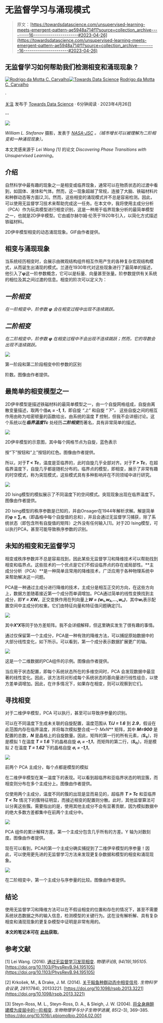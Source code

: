 # 无监督学习与涌现模式

> 原文：[https://towardsdatascience.com/unsupervised-learning-meets-emergent-pattern-ae5948a714f1?source=collection_archive---------16-----------------------#2023-04-26](https://towardsdatascience.com/unsupervised-learning-meets-emergent-pattern-ae5948a714f1?source=collection_archive---------16-----------------------#2023-04-26)

## 无监督学习如何帮助我们检测相变和涌现现象？

[](https://medium.com/@rodrigodamottacc?source=post_page-----ae5948a714f1--------------------------------)[![Rodrigo da Motta C. Carvalho](../Images/ed77f9c38a0a40b3d3ec2c119a350bbb.png)](https://medium.com/@rodrigodamottacc?source=post_page-----ae5948a714f1--------------------------------)[](https://towardsdatascience.com/?source=post_page-----ae5948a714f1--------------------------------)[![Towards Data Science](../Images/a6ff2676ffcc0c7aad8aaf1d79379785.png)](https://towardsdatascience.com/?source=post_page-----ae5948a714f1--------------------------------) [Rodrigo da Motta C. Carvalho](https://medium.com/@rodrigodamottacc?source=post_page-----ae5948a714f1--------------------------------)

·

[关注](https://medium.com/m/signin?actionUrl=https%3A%2F%2Fmedium.com%2F_%2Fsubscribe%2Fuser%2Fd17b17427c47&operation=register&redirect=https%3A%2F%2Ftowardsdatascience.com%2Funsupervised-learning-meets-emergent-pattern-ae5948a714f1&user=Rodrigo+da+Motta+C.+Carvalho&userId=d17b17427c47&source=post_page-d17b17427c47----ae5948a714f1---------------------post_header-----------) 发布于 [Towards Data Science](https://towardsdatascience.com/?source=post_page-----ae5948a714f1--------------------------------) · 6分钟阅读 · 2023年4月26日[](https://medium.com/m/signin?actionUrl=https%3A%2F%2Fmedium.com%2F_%2Fvote%2Ftowards-data-science%2Fae5948a714f1&operation=register&redirect=https%3A%2F%2Ftowardsdatascience.com%2Funsupervised-learning-meets-emergent-pattern-ae5948a714f1&user=Rodrigo+da+Motta+C.+Carvalho&userId=d17b17427c47&source=-----ae5948a714f1---------------------clap_footer-----------)

--

[](https://medium.com/m/signin?actionUrl=https%3A%2F%2Fmedium.com%2F_%2Fbookmark%2Fp%2Fae5948a714f1&operation=register&redirect=https%3A%2F%2Ftowardsdatascience.com%2Funsupervised-learning-meets-emergent-pattern-ae5948a714f1&source=-----ae5948a714f1---------------------bookmark_footer-----------)![](../Images/4ae945f423d5f995203c5532012d3518.png)

*William L. Stefanov* 摄影，发表于 [*NASA-JSC*](https://earthobservatory.nasa.gov/images/48076/cities-at-night-northern-china) *。（城市增长可以被理解为二阶相变和一种涌现现象）。*

本文灵感来源于 *Lei Wang [1]* 的论文 *Discovering Phase Transitions with Unsupervised Learning*。

## 介绍

自然科学中最有趣的现象之一是相变或临界现象，通常可以在物质状态的过渡中看到，如固体、液体和气体。然而，这一现象超越了常规，连接了大脑、铁磁材料片和种群动态等方面[2,3]。然而，这些相变的涌现模式并不总是容易检测。因此，可以使用无监督学习技术来帮助完成这一任务。在本文中，我将使用主成分分析（PCA）作为玩具模型进行相变识别，这是一种用于临界现象分析的最简单模型之一，也就是2D伊辛模型。它由威尔赫尔姆·伦茨于1920年引入，以简化方式描述铁磁材料。

2D伊辛模型相变的动态涌现现象。GIF由作者提供。

## 相变与涌现现象

当系统经历相变时，会展示由微观结构组件相互作用产生的各种复杂宏观结构模式，从而诞生出涌现的模式。兰道在1930年代对这些现象进行了最简单的描述，他引入了**φ**这一阶参数概念，它可以是标量、向量甚至张量。阶参数提供有关系统的相位及其之间过渡的信息。相变的阶次可以定义为：

## *一阶相变*

*在一阶相变中，阶参数* ***φ*** *会在相变过程中出现不连续跳跃。*

## *二阶相变*

*在二阶相变中，阶参数* ***φ*** *在相变过程中不会出现不连续跳跃；然而，它的导数会出现不连续跳跃。*

![](../Images/90f809b3467f5e45503f8feddd1deb22.png)

第一阶段和第二阶段相变中阶参数的区别

阶数。图像由作者提供。

## 最简单的相变模型之一

2D伊辛模型是描述铁磁材料的最简单模型之一，由一个自旋网格组成，自旋由离散变量描述，取两个值***σᵢ = -1, 1***，即自旋 *“上”* 和自旋 *“下”。* 这些自旋之间的相互作用由称为哈密顿量的函数给出，由系统的温度 ***T*** 控制，但我不会详细讨论。这个系统以在***临界******温度******Tc*** 处经历***二阶相变***而著名，具有非常简单的描述。

![](../Images/2cbcbb04ac2893f8f6144bed723f01c4.png)

2D伊辛模型的示意图，其中每个网格节点为自旋，蓝色表示

按“下”按钮和“上”按钮的红色。图像由作者提供。

所以，对于***T < Tc***，温度是亚临界的，此时自旋几乎全部对齐。对于***T > Tc***，在超临界温度下，自旋几乎都是随机分布的。临界点的模型，即相变，展示了非常有趣的时空模式，称为突现模式，这些模式具有多种影响并在不同领域中进行研究。

![](../Images/904a509b195e05f551601515dfb781ce.png)

2D Ising模型的模拟展示了不同温度下的空间模式。突现现象出现在临界温度下。图像由作者提供。

2D Ising模型的秩序参数是已知的，并由Onsager在1944年解析求解。解是简单的**φ = ∑ᵢ σᵢ**（即晶格中每个自旋值的总和），并且会通过无监督学习捕获，除了系统状态（即包含所有自旋值的矩阵）之外没有任何输入[1]。对于2D Ising模型，可以执行PCA，甚至可能导致秩序参数的识别。

## 未知的相变和无监督学习

相变或秩序参数并不总是容易找到，因此某些无监督学习和降维技术可以帮助找到相变和临界点。这些技术的一个优点是它们不假设临界点的存在或局部性。**主成分分析（PCA）**是一种简单且常用的降维技术，广泛应用于各种物理系统中来帮助解决这一问题。

PCA是一种通过主成分进行降维的技术，主成分是相互正交的方向，在这些方向上，数据方差随着接近第一个成分而单调增加。PCA通过简单的线性变换找到主成分，即***Y = XW***。正交变换作用在列向量上***W = (w₁,w₂,…,wₙ)***，其中***wₗ***表示配置空间中主成分的权重。它们由特征向量和特征值问题确定[1]。

![](../Images/a7cae657f5df90c8a5dba2ffb2cce077.png)

其中***XᵗX***等同于协方差矩阵。我不会详细解释，但这里确实发生了很有趣的事情。

通过仅保留第一个主成分，PCA是一种有效的降维方法，可以捕捉原始数据中的大部分线性变化，如下所示。可以看到，第一个成分表示数据扩展更广的轴。

![](../Images/f35d96026f988707f95c420b4d27f5c6.png)

这是一个二维数据的PCA组件的示例。图像由作者提供。

当应用于状态配置，即每个系统状态所在的多维空间时，PCA 会发现数据中最显著的线性变化。因此，该方法将对形成每个系统状态的基向量进行线性组合，以使方差单调增加。因此，在许多情况下，如果存在相变，则可以观察到它们。

## 寻找相变

对于二维伊辛模型，PCA 可以执行，甚至可以导致序参量的识别。

可以在不同温度下生成未关联的自旋配置，温度范围从 ***T/J = 1.6*** 到 ***2.9***，假设在此范围内存在临界温度，并将每次模拟整合成一个 ***M*x*N*** 矩阵，其中 ***M=900*** 是配置的总数，***N*** 是晶格上的自旋数量。因此，矩阵的第一行的所有元素，*(****S₁ⱼ****)*，将是模拟 1 在温度 ***T = 1.6*** 下的晶格自旋 ***σᵢ = -1,1***，而矩阵的第二行，(***S₂ⱼ***)，将是模拟 *2* 在温度 ***T = 1.62*** 下的晶格自旋 ***σᵢ = -1,1***。

![](../Images/7971ce6d1b252e72ccbf1052dcf258ef.png)

前两个 PCA 主成分，每个点都是模型的模拟

在二维伊辛模型在某一温度下的表现。可以看到超临界和亚临界状态的明显簇，而相变则分布在多个主成分上。图像由作者提供。

仅使用两个主成分，温度不同的簇的出现是显而易见的，超临界 ***T > Tc*** 和亚临界 ***T < Tc*** 情况下的簇特征明显，而接近相变的配置则分散。此时，其他监督算法可以分离这些簇。需要指出的是，使用其他主成分不会有显著贡献，因为模拟数据中的绝大多数方差都集中在前两个主成分中。

![](../Images/4399d469da0dab368a1f1ed2dd82eb4e.png)

PCA 组件的累计解释方差。第一个主成分包含几乎所有的方差。Y 轴为对数刻度。图像由作者提供。

现在可以看到，PCA的第一个主成分确实捕捉到了二维伊辛模型的序参量！因此，可以使用更先进的无监督学习方法来发现更复杂数据和模型的相变和涌现现象。

![](../Images/4da921b1bb7d588194dceae28d00dac1.png)

在二阶相变中，第一个主成分与序参量的比较。图像由作者提供。

## 结论

使用无监督学习和降维方法可以在不假设相变的位置和存在的情况下，甚至不需要系统状态数据之外的输入信息，检测模型的关键行为。这在没有解析解、具有复杂相变和涌现现象的更复杂模型中证明是非常有用的。

**本文的笔记本可在** [**此处**](https://github.com/Rodrigo-Motta/Unsupervised-Learning-meets-emergent-patters)**获取**。

## **参考文献**

[1] Lei Wang. (2016). [通过无监督学习发现相变](https://journals.aps.org/prb/pdf/10.1103/PhysRevB.94.195105). *物理评论B, 94(19),195105*. [https://doi.org/10.1103/PhysRevB.94.195105](https://doi.org/10.1103/PhysRevB.94.195105)

[2] Krkošek, M., & Drake, J. M. (2014). [关于鲑鱼种群动态中相变信号](https://pubmed.ncbi.nlm.nih.gov/24759855/). *生物科学会议录*, *281*(1784), 20133221\. [https://doi.org/10.1098/rspb.2013.3221](https://doi.org/10.1098/rspb.2013.3221)

[3] Steyn-Ross, M. L., Steyn-Ross, D. A., & Sleigh, J. W. (2004). [将全身麻醉建模为皮层中的一阶相变](https://pubmed.ncbi.nlm.nih.gov/15142753/). *生物物理学与分子生物学进展*, *85*(2–3), 369–385\. https://doi.org/10.1016/j.pbiomolbio.2004.02.001
